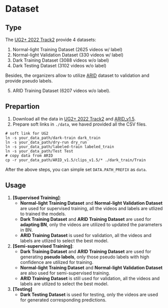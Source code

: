 # Dataset

## Type
The [UG2+ 2022 Track2](https://codalab.lisn.upsaclay.fr/competitions/1112) provide 4 datasets:
1. Normal-light Training Dataset (2625 videos w/ label)
2. Normal-light Validation Dataset (330 videos w/ label)
3. Dark Training Dataset (3088 videos w/o label)
4. Dark Testing Dataset (3102 videos w/o label)

Besides, the organizers allow to utilize [ARID](https://xuyu0010.github.io/arid.html) dataset to validation and provide pseudo labels.

5. ARID Training Dataset (6207 videos w/o label).

## Prepartion
1. Download all the data in [UG2+ 2022 Track2](https://codalab.lisn.upsaclay.fr/competitions/1112) and [ARID_v1.5](https://xuyu0010.github.io/arid.html).
2. Prepare soft links in `./data`, we haved provided all the CSV files.
```shell
# soft link for UG2
ln -s your_data_path/dark-train dark_train
ln -s your_data_path/dry-run dry_run
ln -s your_data_path/labeled-train labeled_train
ln -s your_data_path/Test Test
# copy data from ARID
cp -r your_data_path/ARID_v1.5/clips_v1.5/* ./dark_train/Train
```
After the above steps, you can simple set `DATA.PATH_PREFIX` as `data`.

## Usage

1. **[Supervised Training]**:
    - **Normal-light Training Dataset** and **Normal-light Validation Dataset** are used for supervised training, all the videos and labels are utlized to trained the models.
    - **Dark Training Dataset** and **ARID Training Dataset** are used for **adapting BN**, only the videos are utilized to updated the parameters in BN.
    - **ARID Training Dataset** is used for validation, all the videos and labels are utlized to select the best model.
2. **[Semi-supervised Training]**:
    - **Dark Training Dataset** and **ARID Training Dataset** are used for generating **pseudo labels**, only those pseudo labels with high confidence are utilized for training.
    - **Normal-light Training Dataset** and **Normal-light Validation Dataset** are also used for semi-supervised training.
    - **ARID Training Dataset** is still used for validation, all the videos and labels are utlized to select the best model.
3. **[Testing]**
    - **Dark Testing Dataset** is used for testing, only the videos are used for generated corresponding predictions.